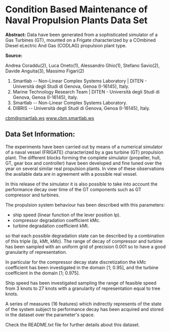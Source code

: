 # Condition Based Maintenance of Naval Propulsion Plants Data Set

**Abstract:** Data have been generated from a sophisticated simulator of a Gas Turbines (GT), mounted on a Frigate characterized by a COmbined Diesel eLectric And Gas (CODLAG) propulsion plant type.

**Source:**

Andrea Coraddu(2), Luca Oneto(1), Alessandro Ghio(1), Stefano Savio(2), Davide Anguita(3), Massimo Figari(2)

1. Smartlab -- Non-Linear Complex Systems Laboratory | DITEN - Università degli Studi di Genova, Genoa (I-16145), Italy.
2. Marine Technology Research Team | DITEN - Università degli Studi di Genova, Genoa (I-16145), Italy.
3. Smartlab -- Non-Linear Complex Systems Laboratory.
4. DIBRIS -- Università degli Studi di Genova, Genoa (I-16145), Italy.

cbm@smartlab.ws
www.cbm.smartlab.ws

## Data Set Information:

The experiments have been carried out by means of a numerical simulator of a naval vessel (FRIGATE) characterized by a gas turbine (GT) propulsion plant. The different blocks forming the complete simulator (propeller, hull, GT, gear box and controller) have been developed and fine tuned over the year on several similar real propulsion plants. In view of these observations the available data are in agreement with a possible real vessel.

In this release of the simulator it is also possible to take into account the performance decay over time of the GT components such as GT compressor and turbines.

The propulsion system behaviour has been described with this parameters:
- ship speed (linear function of the lever position lp).
- compressor degradation coefficient kMc.
- turbine degradation coefficient kMt.

so that each possible degradation state can be described by a combination of this triple (lp, kMt, kMc).
The range of decay of compressor and turbine has been sampled with an uniform grid of precision 0.001 so to have a good granularity of representation.

In particular for the compressor decay state discretization the kMc coefficient has been investigated in the domain [1; 0.95], and the turbine coefficient in the domain [1; 0.975].

Ship speed has been investigated sampling the range of feasible speed from 3 knots to 27 knots with a granularity of representation equal to tree knots.

A series of measures (16 features) which indirectly represents of the state of the system subject to performance decay has been acquired and stored in the dataset over the parameter's space.

Check the README.txt file for further details about this dataset.
